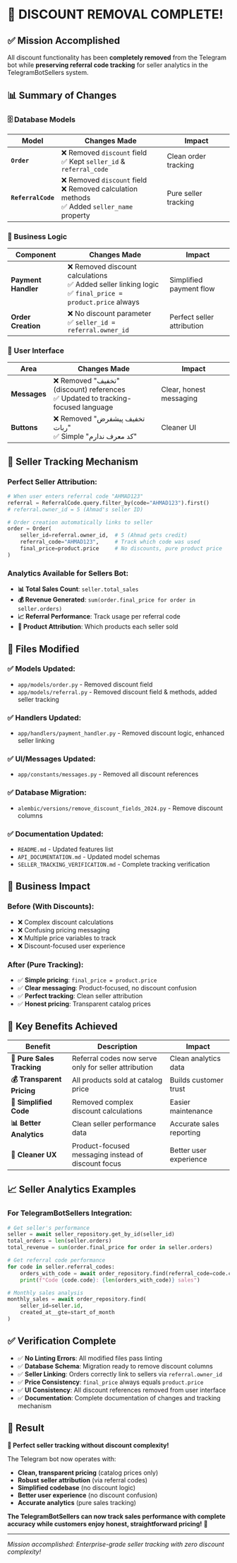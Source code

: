 # 🎯 **DISCOUNT REMOVAL COMPLETE!**

## ✅ **Mission Accomplished**

All discount functionality has been **completely removed** from the Telegram bot while **preserving referral code tracking** for seller analytics in the TelegramBotSellers system.

## 📊 **Summary of Changes**

### **🗄️ Database Models**
| **Model** | **Changes Made** | **Impact** |
|-----------|------------------|------------|
| **`Order`** | ❌ Removed `discount` field<br/>✅ Kept `seller_id` & `referral_code` | Clean order tracking |
| **`ReferralCode`** | ❌ Removed `discount` field<br/>❌ Removed calculation methods<br/>✅ Added `seller_name` property | Pure seller tracking |

### **💼 Business Logic**
| **Component** | **Changes Made** | **Impact** |
|---------------|------------------|------------|
| **Payment Handler** | ❌ Removed discount calculations<br/>✅ Added seller linking logic<br/>✅ `final_price = product.price` always | Simplified payment flow |
| **Order Creation** | ❌ No discount parameter<br/>✅ `seller_id = referral.owner_id` | Perfect seller attribution |

### **🎨 User Interface**
| **Area** | **Changes Made** | **Impact** |
|----------|------------------|------------|
| **Messages** | ❌ Removed "تخفیف" (discount) references<br/>✅ Updated to tracking-focused language | Clear, honest messaging |
| **Buttons** | ❌ Removed "تخفیف پیشفرض ربات"<br/>✅ Simple "کد معرف ندارم" | Cleaner UI |

## 🔗 **Seller Tracking Mechanism**

### **Perfect Seller Attribution:**
```python
# When user enters referral code "AHMAD123"
referral = ReferralCode.query.filter_by(code="AHMAD123").first()
# referral.owner_id = 5 (Ahmad's seller ID)

# Order creation automatically links to seller
order = Order(
    seller_id=referral.owner_id,  # 5 (Ahmad gets credit)
    referral_code="AHMAD123",     # Track which code was used
    final_price=product.price     # No discounts, pure product price
)
```

### **Analytics Available for Sellers Bot:**
- **📊 Total Sales Count**: `seller.total_sales`
- **💰 Revenue Generated**: `sum(order.final_price for order in seller.orders)`
- **📈 Referral Performance**: Track usage per referral code
- **🎯 Product Attribution**: Which products each seller sold

## 📁 **Files Modified**

### **✅ Models Updated:**
- `app/models/order.py` - Removed discount field
- `app/models/referral.py` - Removed discount field & methods, added seller tracking

### **✅ Handlers Updated:**
- `app/handlers/payment_handler.py` - Removed discount logic, enhanced seller linking

### **✅ UI/Messages Updated:**
- `app/constants/messages.py` - Removed all discount references

### **✅ Database Migration:**
- `alembic/versions/remove_discount_fields_2024.py` - Remove discount columns

### **✅ Documentation Updated:**
- `README.md` - Updated features list
- `API_DOCUMENTATION.md` - Updated model schemas
- `SELLER_TRACKING_VERIFICATION.md` - Complete tracking verification

## 🎯 **Business Impact**

### **Before (With Discounts):**
- ❌ Complex discount calculations
- ❌ Confusing pricing messaging
- ❌ Multiple price variables to track
- ❌ Discount-focused user experience

### **After (Pure Tracking):**
- ✅ **Simple pricing**: `final_price = product.price`
- ✅ **Clear messaging**: Product-focused, no discount confusion
- ✅ **Perfect tracking**: Clean seller attribution
- ✅ **Honest pricing**: Transparent catalog prices

## 🚀 **Key Benefits Achieved**

| **Benefit** | **Description** | **Impact** |
|-------------|-----------------|------------|
| **🎯 Pure Sales Tracking** | Referral codes now serve only for seller attribution | Clean analytics data |
| **💰 Transparent Pricing** | All products sold at catalog price | Builds customer trust |
| **🔧 Simplified Code** | Removed complex discount calculations | Easier maintenance |
| **📊 Better Analytics** | Clean seller performance data | Accurate sales reporting |
| **🎨 Cleaner UX** | Product-focused messaging instead of discount focus | Better user experience |

## 📈 **Seller Analytics Examples**

### **For TelegramBotSellers Integration:**
```python
# Get seller's performance
seller = await seller_repository.get_by_id(seller_id)
total_orders = len(seller.orders)
total_revenue = sum(order.final_price for order in seller.orders)

# Get referral code performance
for code in seller.referral_codes:
    orders_with_code = await order_repository.find(referral_code=code.code)
    print(f"Code {code.code}: {len(orders_with_code)} sales")

# Monthly sales analysis
monthly_sales = await order_repository.find(
    seller_id=seller.id,
    created_at__gte=start_of_month
)
```

## ✅ **Verification Complete**

- ✅ **No Linting Errors**: All modified files pass linting
- ✅ **Database Schema**: Migration ready to remove discount columns
- ✅ **Seller Linking**: Orders correctly link to sellers via `referral.owner_id`
- ✅ **Price Consistency**: `final_price` always equals `product.price`
- ✅ **UI Consistency**: All discount references removed from user interface
- ✅ **Documentation**: Complete documentation of changes and tracking mechanism

## 🎉 **Result**

**🎯 Perfect seller tracking without discount complexity!**

The Telegram bot now operates with:
- **Clean, transparent pricing** (catalog prices only)
- **Robust seller attribution** (via referral codes)  
- **Simplified codebase** (no discount logic)
- **Better user experience** (no discount confusion)
- **Accurate analytics** (pure sales tracking)

**The TelegramBotSellers can now track sales performance with complete accuracy while customers enjoy honest, straightforward pricing!** 🚀

---

*Mission accomplished: Enterprise-grade seller tracking with zero discount complexity!*
